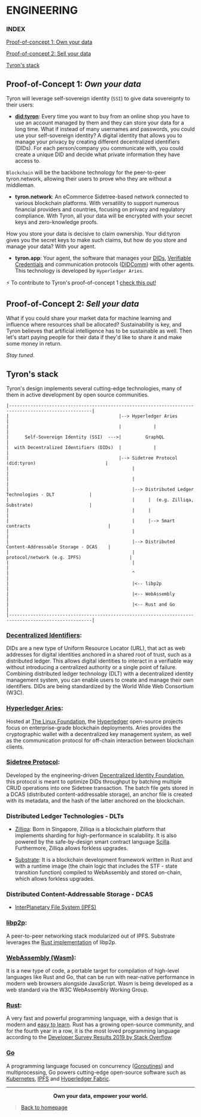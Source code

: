 # ENGINEERING
### INDEX

[Proof-of-concept 1: Own your data](#proof-of-concept-1-own-your-data)

[Proof-of-concept 2: Sell your data](#proof-of-concept-2-sell-your-data)

[Tyron's stack](#tyrons-stack)

## Proof-of-Concept 1: _Own your data_
Tyron will leverage self-sovereign identity (```SSI```) to give data sovereignty to their users:  
- **[did:tyron](https://github.com/julioCabDu/didtyron)**: Every time you want to buy from an online shop you have to use an account managed by them and they can store your data for a long time. What if instead of many usernames and passwords, you could use your self-sovereign identity? A digital identity that allows you to manage your privacy by creating different decentralized identifiers (DIDs). For each person/company you communicate with, you could create a unique DID and decide what private information they have access to.
 
```Blockchain``` will be the backbone technology for the peer-to-peer tyron.network, allowing their users to prove who they are without a middleman.  
- **tyron.network**: An eCommerce Sidetree-based network connected to various blockchain platforms. With versatility to support numerous financial providers and countries, focusing on privacy and regulatory compliance. With Tyron, all your data will be encrypted with your secret keys and zero-knowledge proofs.

How you store your data is decisive to claim ownership. Your did:tyron gives you the secret keys to make such claims, but how do you store and manage your data? With your agent.

- **tyron.app**: Your agent, the software that manages your [DIDs](#decentralized-identifiers), [Verifiable Credentials](https://w3c.github.io/vc-data-model/) and communication protocols ([DIDComm](https://github.com/hyperledger/aries-rfcs/tree/master/concepts/0005-didcomm)) with other agents. This technology is developed by ```Hyperledger Aries```.

:zap: To contribute to Tyron's proof-of-concept 1 [check this out!](https://github.com/wwwTyron/tyron.network/blob/master/engineering/files/POCs/POC_1.md)

## Proof-of-Concept 2: _Sell your data_
What if you could share your market data for machine learning and influence where resources shall be allocated? Sustainability is key, and Tyron believes that artificial intelligence has to be sustainable as well. Then let's start paying people for their data if they'd like to share it and make some money in return.

_Stay tuned._

## Tyron's stack
Tyron's design implements several cutting-edge technologies, many of them in active development by open source communities.
```
|-----------------------------------------------------------------------------------------------------|
|                                         |--> Hyperledger Aries                                      |
|                                         |            |                                              |
|      Self-Sovereign Identity (SSI)  --->|         GraphQL                                           |
|  with Decentralized Identifiers (DIDs)  |            |                                              |                                      
|                                         |--> Sidetree Protocol (did:tyron)                          |
|                                              |                                                      |
|                                              |                                                      |
|                                              |--> Distributed Ledger Technologies - DLT             |
|                                              |     |  (e.g. Zilliqa, Substrate)                     | 
|                                              |     |                                                |
|                                              |     |--> Smart contracts                             |                                  
|                                              |                                                      |
|                                              |--> Distributed Content-Addressable Storage - DCAS    |
|                                              |        protocol/network (e.g. IPFS)                  |
|                                              |                                                      |
|                                              ^                                                      |
|                                              |<-- libp2p                                            |
|                                              |<-- WebAssembly                                       |
|                                              |<-- Rust and Go                                       |
|-----------------------------------------------------------------------------------------------------|

```
### [Decentralized Identifiers](https://w3c.github.io/did-core/): 
DIDs are a new type of Uniform Resource Locator (URL), that act as web addresses for digital identities anchored in a shared root of trust, such as a distributed ledger. This allows digital identities to interact in a verifiable way without introducing a centralized authority or a single point of failure. Combining distributed ledger technology (DLT) with a decentralized identity management system, you can enable users to create and manage their own identifiers. DIDs are being standardized by the World Wide Web Consortium (W3C).

### [Hyperledger Aries](https://github.com/hyperledger/aries):
Hosted at [The Linux Foundation](https://www.linuxfoundation.org/), the [Hyperledger](https://www.hyperledger.org/) open-source projects focus on enterprise-grade blockchain deployments. Aries provides the cryptographic wallet with a decentralized key management system, as well as the communication protocol for off-chain interaction between blockchain clients.

### [Sidetree Protocol](https://github.com/decentralized-identity/sidetree/blob/master/docs/protocol.md):
Developed by the engineering-driven [Decentralized Identity Foundation](https://identity.foundation/), this protocol is meant to optimize DIDs throughput by batching multiple CRUD operations into one Sidetree transaction. The batch file gets stored in a DCAS (distributed content-addressable storage), an anchor file is created with its metadata, and the hash of the latter anchored on the blockchain. 

### Distributed Ledger Technologies - DLTs
- [Zilliqa](https://zilliqa.com): Born in Singapore, Zilliqa is a blockchain platform that implements sharding for high-performance in scalability. It is also powered by the safe-by-design smart contract language [Scilla](https://www.zilliqa.com/language). Furthermore, Zilliqa allows forkless upgrades.

- [Substrate](https://substrate.dev): It is a blockchain development framework written in Rust and with a runtime image (the chain logic that includes the STF - state transition function) compiled to WebAssembly and stored on-chain, which allows forkless upgrades.

### Distributed Content-Addressable Storage - DCAS
- [InterPlanetary File System (IPFS)](https://github.com/ipfs/ipfs)

### [libp2p](https://libp2p.io): 
A peer-to-peer networking stack modularized out of IPFS. Substrate leverages the [Rust implementation](https://github.com/libp2p/rust-libp2p) of libp2p.

### [WebAssembly (Wasm)](https://webassembly.org):
It is a new type of code, a portable target for compilation of high-level languages like Rust and Go, that can be run with near-native performance in modern web browsers alongside JavaScript. Wasm is being developed as a web standard via the W3C WebAssembly Working Group.

### [Rust](https://www.rust-lang.org):
A very fast and powerful programming language, with a design that is modern and [easy to learn](https://doc.rust-lang.org/book/foreword.html). Rust has a growing open-source community, and for the fourth year in a row, it is the most loved programming language according to the [Developer Survey Results 2019 by Stack Overflow](https://insights.stackoverflow.com/survey/2019).  

### [Go](https://golang.org/)
A programming language focused on concurrency ([Goroutines](https://tour.golang.org/concurrency/1)) and multiprocessing, Go powers cutting-edge open-source software such as [Kubernetes](https://github.com/kubernetes/kubernetes), [IPFS](https://github.com/ipfs/go-ipfs) and [Hyperledger Fabric](https://github.com/hyperledger/fabric).

---

<div style="text-align:center">
 <p><b>Own your data, empower your world.</b></p>
</div>

> <a href="/">Back to homepage</a>
